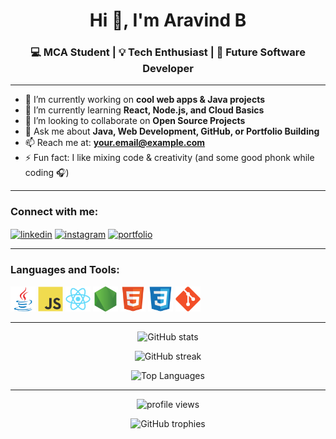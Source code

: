<!-- Profile Header -->
<h1 align="center">Hi 👋, I'm Aravind B</h1>
<h3 align="center">💻 MCA Student | 💡 Tech Enthusiast | 🚀 Future Software Developer</h3>

---

<!-- Quick Info / About Me -->
- 🔭 I’m currently working on **cool web apps & Java projects**  
- 🌱 I’m currently learning **React, Node.js, and Cloud Basics**  
- 👯 I’m looking to collaborate on **Open Source Projects**  
- 💬 Ask me about **Java, Web Development, GitHub, or Portfolio Building**  
- 📫 Reach me at: **your.email@example.com**  
- ⚡ Fun fact: I like mixing code & creativity (and some good phonk while coding 🎧)

---

<!-- Connect With Me -->
<h3 align="left">Connect with me:</h3>
<p align="left">
  <a href="https://linkedin.com/in/your-linkedin" target="blank"><img align="center" src="https://raw.githubusercontent.com/rahuldkjain/github-profile-readme-generator/master/src/images/icons/Social/linked-in-alt.svg" alt="linkedin" height="30" width="40" /></a>
  <a href="https://instagram.com/your-instagram" target="blank"><img align="center" src="https://raw.githubusercontent.com/rahuldkjain/github-profile-readme-generator/master/src/images/icons/Social/instagram.svg" alt="instagram" height="30" width="40" /></a>
  <a href="https://your-portfolio-link.com" target="blank"><img align="center" src="https://raw.githubusercontent.com/rahuldkjain/github-profile-readme-generator/master/src/images/icons/Social/web.svg" alt="portfolio" height="30" width="40" /></a>
</p>

---

<!-- Tech Stack -->
<h3 align="left">Languages and Tools:</h3>
<p align="left">
  <img src="https://raw.githubusercontent.com/devicons/devicon/master/icons/java/java-original.svg" alt="Java" width="40" height="40"/>
  <img src="https://raw.githubusercontent.com/devicons/devicon/master/icons/javascript/javascript-original.svg" alt="JavaScript" width="40" height="40"/>
  <img src="https://raw.githubusercontent.com/devicons/devicon/master/icons/react/react-original.svg" alt="React" width="40" height="40"/>
  <img src="https://raw.githubusercontent.com/devicons/devicon/master/icons/nodejs/nodejs-original.svg" alt="Node.js" width="40" height="40"/>
  <img src="https://raw.githubusercontent.com/devicons/devicon/master/icons/html5/html5-original.svg" alt="HTML5" width="40" height="40"/>
  <img src="https://raw.githubusercontent.com/devicons/devicon/master/icons/css3/css3-original.svg" alt="CSS3" width="40" height="40"/>
  <img src="https://raw.githubusercontent.com/devicons/devicon/master/icons/git/git-original.svg" alt="Git" width="40" height="40"/>
</p>

---

<!-- GitHub Stats -->
<p align="center">
  <img src="https://github-readme-stats.vercel.app/api?username=Aravind-B&show_icons=true&theme=radical" alt="GitHub stats" />
</p>
<p align="center">
  <img src="https://github-readme-streak-stats.herokuapp.com/?user=Aravind-B&theme=radical" alt="GitHub streak" />
</p>
<p align="center">
  <img src="https://github-readme-stats.vercel.app/api/top-langs/?username=Aravind-B&layout=compact&theme=radical" alt="Top Languages" />
</p>

---

<!-- Fun / Optional -->
<p align="center">
  <img src="https://komarev.com/ghpvc/?username=Aravind-B&label=Profile%20views&color=0e75b6&style=flat" alt="profile views" />  
</p>
<p align="center">
  <img src="https://github-profile-trophy.vercel.app/?username=Aravind-B&theme=onedark&margin-w=15" alt="GitHub trophies" />
</p>
